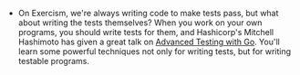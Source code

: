 - On Exercism, we're always writing code to make tests pass, but what about writing the tests themselves? When you work on your own programs, you should write tests for them, and Hashicorp's Mitchell Hashimoto has given a great talk on [Advanced Testing with Go](https://youtu.be/yszygk1cpEc). You'll learn some powerful techniques not only for writing tests, but for writing testable programs.
